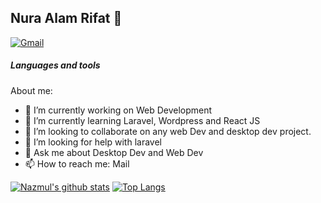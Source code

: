  ## Nura Alam Rifat 👋
 [![Gmail](https://img.shields.io/badge/%20-Send%20Mail-black?color=14171A&labelColor=ef5350&logo=gmail&logoColor=ffffff)](mailto:noorealamrifat@gmail.com?subject=From%20GitHub&body=Hi,%20there.%20Found%20you%20from%20GitHub.)
 <h5>Languages and tools</h5>
<div>
<link rel="stylesheet" href="https://cdn.jsdelivr.net/gh/devicons/devicon@master/devicon.min.css">
 <i class="devicon-php-plain colored"></i>
</div>

About me:


- 🔭 I’m currently working on Web Development
- 🌱 I’m currently learning Laravel, Wordpress and React JS
- 👯 I’m looking to collaborate on any web Dev and desktop dev project.
- 🤔 I’m looking for help with laravel
- 💬 Ask me about Desktop Dev and Web Dev
- 📫 How to reach me: Mail



[![Nazmul's github stats](https://github-readme-stats.vercel.app/api?username=na-rifat)](https://github.com/na-rifat/github-readme-stats)
[![Top Langs](https://github-readme-stats.vercel.app/api/top-langs/?username=na-rifat&layout=compact)](https://github.com/na-rifat/github-readme-stats)


